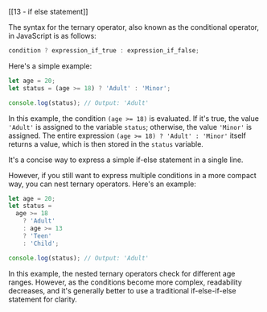 [[13 - if else statement]]

The syntax for the ternary operator, also known as the conditional operator, in JavaScript is as follows:

```javascript
condition ? expression_if_true : expression_if_false;
```

Here's a simple example:

```javascript
let age = 20;
let status = (age >= 18) ? 'Adult' : 'Minor';

console.log(status); // Output: 'Adult'
```

In this example, the condition `(age >= 18)` is evaluated. If it's true, the value `'Adult'` is assigned to the variable `status`; otherwise, the value `'Minor'` is assigned. The entire expression `(age >= 18) ? 'Adult' : 'Minor'` itself returns a value, which is then stored in the `status` variable.

It's a concise way to express a simple if-else statement in a single line.


However, if you still want to express multiple conditions in a more compact way, you can nest ternary operators. Here's an example:

```javascript
let age = 20;
let status =
  age >= 18
    ? 'Adult'
    : age >= 13
    ? 'Teen'
    : 'Child';

console.log(status); // Output: 'Adult'
```

In this example, the nested ternary operators check for different age ranges. However, as the conditions become more complex, readability decreases, and it's generally better to use a traditional if-else-if-else statement for clarity.
